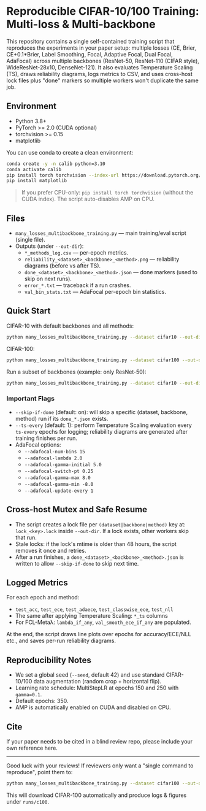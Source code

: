 # Reproducible CIFAR-10/100 Training: Multi-loss & Multi-backbone

This repository contains a single self-contained training script that reproduces the experiments in your paper setup: multiple losses (CE, Brier, CE+0.1*Brier, Label Smoothing, Focal, Adaptive Focal, Dual Focal, AdaFocal) across multiple backbones (ResNet-50, ResNet-110 (CIFAR style), WideResNet-28x10, DenseNet-121). It also evaluates Temperature Scaling (TS), draws reliability diagrams, logs metrics to CSV, and uses cross-host lock files plus "done" markers so multiple workers won't duplicate the same job.

## Environment

- Python 3.8+
- PyTorch >= 2.0 (CUDA optional)
- torchvision >= 0.15
- matplotlib

You can use conda to create a clean environment:

```bash
conda create -y -n calib python=3.10
conda activate calib
pip install torch torchvision --index-url https://download.pytorch.org/whl/cu121  # or cpu wheels
pip install matplotlib
```

> If you prefer CPU-only: `pip install torch torchvision` (without the CUDA index). The script auto-disables AMP on CPU.

## Files

- `many_losses_multibackbone_training.py` — main training/eval script (single file).
- Outputs (under `--out-dir`):
  - `*_methods_log.csv` — per-epoch metrics.
  - `reliability_<dataset>_<backbone>_<method>.png` — reliability diagrams (before vs after TS).
  - `done_<dataset>_<backbone>_<method>.json` — done markers (used to skip on next runs).
  - `error_*.txt` — traceback if a run crashes.
  - `val_bin_stats.txt` — AdaFocal per-epoch bin statistics.

## Quick Start

CIFAR-10 with default backbones and all methods:

```bash
python many_losses_multibackbone_training.py --dataset cifar10 --out-dir runs/c10
```

CIFAR-100:

```bash
python many_losses_multibackbone_training.py --dataset cifar100 --out-dir runs/c100   --backbones resnet50,resnet110,wideresnet28x10,densenet121
```

Run a subset of backbones (example: only ResNet-50):

```bash
python many_losses_multibackbone_training.py --dataset cifar10 --out-dir runs/c10 --backbones resnet50
```

### Important Flags

- `--skip-if-done` (default: on): will skip a specific (dataset, backbone, method) run if its `done_*.json` exists.
- `--ts-every` (default: 1): perform Temperature Scaling evaluation every `ts-every` epochs for logging; reliability diagrams are generated after training finishes per run.
- AdaFocal options:
  - `--adafocal-num-bins 15`
  - `--adafocal-lambda 2.0`
  - `--adafocal-gamma-initial 5.0`
  - `--adafocal-switch-pt 0.25`
  - `--adafocal-gamma-max 8.0`
  - `--adafocal-gamma-min -8.0`
  - `--adafocal-update-every 1`

## Cross-host Mutex and Safe Resume

- The script creates a lock file per `(dataset|backbone|method)` key at: `lock_<key>.lock` inside `--out-dir`. If a lock exists, other workers skip that run.
- Stale locks: if the lock's mtime is older than 48 hours, the script removes it once and retries.
- After a run finishes, a `done_<dataset>_<backbone>_<method>.json` is written to allow `--skip-if-done` to skip next time.

## Logged Metrics

For each epoch and method:
- `test_acc`, `test_ece`, `test_adaece`, `test_classwise_ece`, `test_nll`
- The same after applying Temperature Scaling: `*_ts` columns
- For FCL-Metaλ: `lambda_if_any`, `val_smooth_ece_if_any` are populated.

At the end, the script draws line plots over epochs for accuracy/ECE/NLL etc., and saves per-run reliability diagrams.

## Reproducibility Notes

- We set a global seed (`--seed`, default 42) and use standard CIFAR-10/100 data augmentation (random crop + horizontal flip).
- Learning rate schedule: MultiStepLR at epochs 150 and 250 with `gamma=0.1`.
- Default epochs: 350.
- AMP is automatically enabled on CUDA and disabled on CPU.

## Cite
If your paper needs to be cited in a blind review repo, please include your own reference here.

---

Good luck with your reviews! If reviewers only want a "single command to reproduce", point them to:

```bash
python many_losses_multibackbone_training.py --dataset cifar100 --out-dir runs/c100   --backbones resnet50,resnet110,wideresnet28x10,densenet121
```

This will download CIFAR-100 automatically and produce logs & figures under `runs/c100`.
